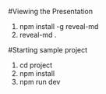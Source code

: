 #Viewing the Presentation
1. npm install -g reveal-md
2. reveal-md .

#Starting sample project
1. cd project
2. npm install
3. npm run dev